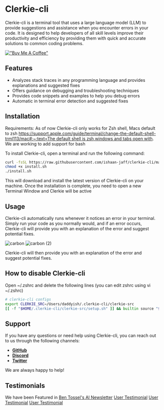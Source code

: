 # **Clerkie-cli**

Clerkie-cli is a terminal tool that uses a large language model (LLM) to provide suggestions and assistance when you encounter errors in your code. It is designed to help developers of all skill levels improve their productivity and efficiency by providing them with quick and accurate solutions to common coding problems.

[!["Buy Me A Coffee"](https://www.buymeacoffee.com/assets/img/custom_images/orange_img.png)](https://www.buymeacoffee.com/clerkieai)
## **Features**

- Analyzes stack traces in any programming language and provides explanations and suggested fixes
- Offers guidance on debugging and troubleshooting techniques
- Provides code snippets and examples to help you debug errors
- Automatic in terminal error detection and suggested fixes

## **Installation**

Requirements: As of now Clerkie-cli only works for Zsh shell, Macs default to zsh [https://support.apple.com/guide/terminal/change-the-default-shell-trml113/mac#:~:text=The default shell is zsh,windows and tabs open with](https://support.apple.com/guide/terminal/change-the-default-shell-trml113/mac#:~:text=The%20default%20shell%20is%20zsh,windows%20and%20tabs%20open%20with). We are working to add support for bash

To install Clerkie-cli, open a terminal and run the following command:

```bash
curl -fsSL https://raw.githubusercontent.com/ishaan-jaff/clerkie-cli/main/install.sh -o install.sh
chmod +x install.sh
./install.sh
```

This will download and install the latest version of Clerkie-cli on your machine. Once the installation is complete, you need to open a new Terminal Window and Clerkie will be active

## **Usage**

Clerkie-cli automatically runs whenever it notices an error in your terminal. Simply run your code as you normally would, and if an error occurs, Clerkie-cli will provide you with an explanation of the error and suggest potential fixes.

![carbon](https://user-images.githubusercontent.com/29436595/209611631-91a4d559-7810-42c9-8584-b3a8e1b794ac.png)
![carbon (2)](https://user-images.githubusercontent.com/29436595/209611683-f7cd91de-d889-4e11-9123-ec23393adaf6.png)

Clerkie-cli will then provide you with an explanation of the error and suggest potential fixes.

## How to disable Clerkie-cli

Open ~/.zshrc and delete the following lines (you can edit zshrc using vi ~/.zshrc)

```bash
# clerkie-cli configs
export CLERKIE_SRC=/Users/daddyish/.clerkie-cli/clerkie-src
[[ -f "$HOME/.clerkie-cli/clerkie-src/setup.sh" ]] && builtin source "$HOME/.clerkie-cli/clerkie-src/setup.sh"
```

## **Support**

If you have any questions or need help using Clerkie-cli, you can reach out to us through the following channels:

- **[GitHub](https://github.com/ishaan-jaff/clerkie-cli)**
- [**Discord**](https://discord.gg/KvG3azf39U)
- [**Twitter**](https://twitter.com/ishaan_jaff)

We are always happy to help!

## **Testimonials**
We have been Featured in 
[Ben Tossel's AI Newsletter](https://www.bensbites.co/p/new-search-town)
[User Testimonial](https://twitter.com/Scobleizer/status/1607910994122264577?s=20&t=icpkdZvneN8gH92-03bimw)
[User Testimonial](https://twitter.com/aaditya_ai/status/1608145850219515905?s=20&t=icpkdZvneN8gH92-03bimw)
[User Testimonial](https://twitter.com/avaa411/status/1608008322447441921?s=20&t=icpkdZvneN8gH92-03bimw)

